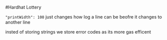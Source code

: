 #Hardhat Lottery

`"printWidth": 100`
just changes how log a line can be beofre it changes to another line

insted of storing strings we store error codes as its more gas efficent
